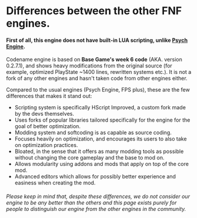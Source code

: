 # Differences between the other FNF engines.

#### First of all, **this engine does not have built-in LUA scripting,** unlike <a href="https://github.com/ShadowMario/FNF-PsychEngine">Psych Engine</a>.

Codename engine is based on **Base Game's week 6 code** (AKA. version 0.2.7.1), and shows heavy modifications from the original source (for example, optimized PlayState ~1400 lines, rewritten systems etc.). It is not a fork of any other engines and hasn't taken code from other engines either.

Compared to the usual engines (Psych Engine, FPS plus), these are the few differences that makes it stand out:
- Scripting system is specifically HScript Improved, a custom fork made by the devs themselves.
- Uses forks of popular libraries tailored specifically for the engine for the goal of better optimization.
- Modding system and softcoding is as capable as source coding.
- Focuses heavily on optimization, and encourages its users to also take on optimization practices.
- Bloated, in the sense that it offers as many modding tools as possible without changing the core gameplay and the base to mod on.
- Allows modularity using addons and mods that apply on top of the core mod.
- Advanced editors which allows for possibly better experience and easiness when creating the mod.

###### Please keep in mind that, despite these differences, we do not consider our engine to be any better than the others and this page exists purely for people to distinguish our engine from the other engines in the community.